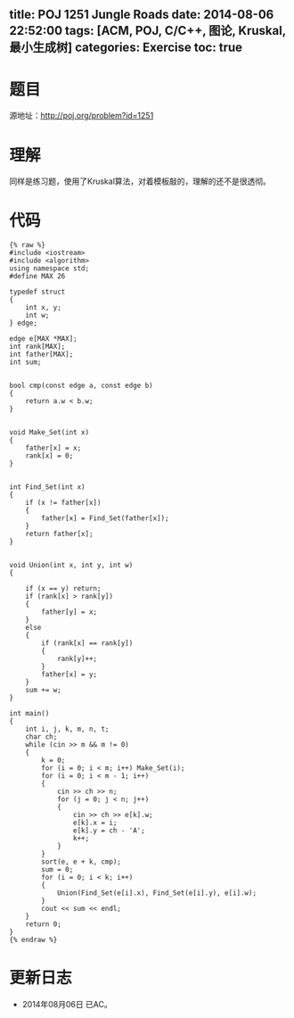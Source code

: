 title: POJ 1251 Jungle Roads
date: 2014-08-06 22:52:00
tags: [ACM, POJ, C/C++, 图论, Kruskal, 最小生成树]
categories: Exercise
toc: true
---
# 题目
源地址：http://poj.org/problem?id=1251

# 理解
同样是练习题，使用了Kruskal算法，对着模板敲的，理解的还不是很透彻。

<!-- more -->

# 代码
```
{% raw %}
#include <iostream>
#include <algorithm>
using namespace std;
#define MAX 26

typedef struct
{
    int x, y;
    int w;
} edge;

edge e[MAX *MAX];
int rank[MAX];
int father[MAX];
int sum;


bool cmp(const edge a, const edge b)
{
    return a.w < b.w;
}


void Make_Set(int x)
{
    father[x] = x;
    rank[x] = 0;
}


int Find_Set(int x)
{
    if (x != father[x])
    {
        father[x] = Find_Set(father[x]);
    }
    return father[x];
}


void Union(int x, int y, int w)
{

    if (x == y) return;
    if (rank[x] > rank[y])
    {
        father[y] = x;
    }
    else
    {
        if (rank[x] == rank[y])
        {
            rank[y]++;
        }
        father[x] = y;
    }
    sum += w;
}

int main()
{
    int i, j, k, m, n, t;
    char ch;
    while (cin >> m && m != 0)
    {
        k = 0;
        for (i = 0; i < m; i++) Make_Set(i);
        for (i = 0; i < m - 1; i++)
        {
            cin >> ch >> n;
            for (j = 0; j < n; j++)
            {
                cin >> ch >> e[k].w;
                e[k].x = i;
                e[k].y = ch - 'A';
                k++;
            }
        }
        sort(e, e + k, cmp);
        sum = 0;
        for (i = 0; i < k; i++)
        {
            Union(Find_Set(e[i].x), Find_Set(e[i].y), e[i].w);
        }
        cout << sum << endl;
    }
    return 0;
}
{% endraw %}
```
	
# 更新日志
- 2014年08月06日 已AC。